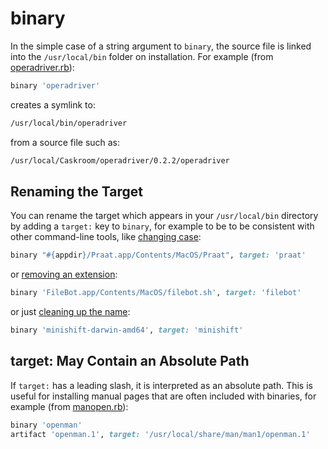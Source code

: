 # binary

In the simple case of a string argument to `binary`, the source file is linked into the `/usr/local/bin` folder on installation. For example (from [operadriver.rb](https://github.com/caskroom/homebrew-cask/blob/60531a2812005dd5f17dc92f3ce7419af3c5d019/Casks/operadriver.rb#L11)):

```ruby
binary 'operadriver'
```

creates a symlink to:

```bash
/usr/local/bin/operadriver
```

from a source file such as:

```bash
/usr/local/Caskroom/operadriver/0.2.2/operadriver
```

## Renaming the Target

You can rename the target which appears in your `/usr/local/bin` directory by adding a `target:` key to `binary`, for example to be to be consistent with other command-line tools, like [changing case](https://github.com/caskroom/homebrew-cask/blob/070a3bdeadf339892268d79aded9108ba7960f32/Casks/praat.rb#L12):

```ruby
binary "#{appdir}/Praat.app/Contents/MacOS/Praat", target: 'praat'
```

or [removing an extension](https://github.com/caskroom/homebrew-cask/blob/c443d4f5c6864538efe5bb1ecf662565a5ffb438/Casks/filebot.rb#L13):

```ruby
binary 'FileBot.app/Contents/MacOS/filebot.sh', target: 'filebot'
```

or just [cleaning up the name](https://github.com/caskroom/homebrew-cask/blob/146917cbcc679648de6b0bccff4e9b43fce0e6c8/Casks/minishift.rb#L13):

```ruby
binary 'minishift-darwin-amd64', target: 'minishift'
```

## target: May Contain an Absolute Path

If `target:` has a leading slash, it is interpreted as an absolute path. This is useful for installing manual pages that are often included with binaries, for example (from [manopen.rb](https://github.com/caskroom/homebrew-cask/blob/312ae841f1f1b2ec07f4d88b7dfdd7fbdf8d4f94/Casks/manopen.rb#L11#L12)):

```ruby
binary 'openman'
artifact 'openman.1', target: '/usr/local/share/man/man1/openman.1'
```
